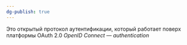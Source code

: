 ```yaml
---
dg-publish: true
---
```

Это открытый протокол аутентификации, который работает поверх платформы OAuth 2.0
_OpenID Connect — authentication_
